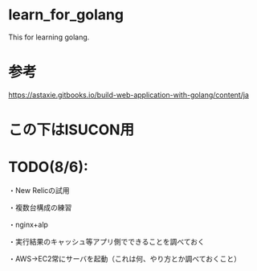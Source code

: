 # learn_for_golang
This for learning golang.
# 参考
https://astaxie.gitbooks.io/build-web-application-with-golang/content/ja
# この下はISUCON用
# TODO(8/6):
・New Relicの試用

・複数台構成の練習

・nginx+alp

・実行結果のキャッシュ等アプリ側でできることを調べておく

・AWS->EC2常にサーバを起動（これは何、やり方とか調べておくこと）

